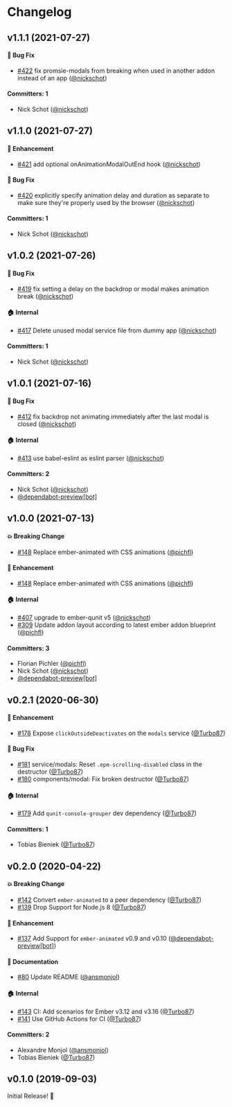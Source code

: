 # Changelog

## v1.1.1 (2021-07-27)

#### :bug: Bug Fix
* [#422](https://github.com/simplabs/ember-promise-modals/pull/422) fix promsie-modals from breaking when used in another addon instead of an app ([@nickschot](https://github.com/nickschot))

#### Committers: 1
- Nick Schot ([@nickschot](https://github.com/nickschot))


## v1.1.0 (2021-07-27)

#### :rocket: Enhancement
* [#421](https://github.com/simplabs/ember-promise-modals/pull/421) add optional onAnimationModalOutEnd hook ([@nickschot](https://github.com/nickschot))

#### :bug: Bug Fix
* [#420](https://github.com/simplabs/ember-promise-modals/pull/420) explicitly specify animation delay and duration as separate to make sure they're properly used by the browser ([@nickschot](https://github.com/nickschot))

#### Committers: 1
- Nick Schot ([@nickschot](https://github.com/nickschot))


## v1.0.2 (2021-07-26)

#### :bug: Bug Fix
* [#419](https://github.com/simplabs/ember-promise-modals/pull/419) fix setting a delay on the backdrop or modal makes animation break ([@nickschot](https://github.com/nickschot))

#### :house: Internal
* [#417](https://github.com/simplabs/ember-promise-modals/pull/417) Delete unused modal service file from dummy app ([@nickschot](https://github.com/nickschot))

#### Committers: 1
- Nick Schot ([@nickschot](https://github.com/nickschot))


## v1.0.1 (2021-07-16)

#### :bug: Bug Fix
* [#412](https://github.com/simplabs/ember-promise-modals/pull/412) fix backdrop not animating immediately after the last modal is closed ([@nickschot](https://github.com/nickschot))

#### :house: Internal
* [#413](https://github.com/simplabs/ember-promise-modals/pull/413) use babel-eslint as eslint parser ([@nickschot](https://github.com/nickschot))

#### Committers: 2
- Nick Schot ([@nickschot](https://github.com/nickschot))
- [@dependabot-preview[bot]](https://github.com/apps/dependabot-preview)


## v1.0.0 (2021-07-13)

#### :boom: Breaking Change
* [#148](https://github.com/simplabs/ember-promise-modals/pull/148) Replace ember-animated with CSS animations ([@pichfl](https://github.com/pichfl))

#### :rocket: Enhancement
* [#148](https://github.com/simplabs/ember-promise-modals/pull/148) Replace ember-animated with CSS animations ([@pichfl](https://github.com/pichfl))

#### :house: Internal
* [#407](https://github.com/simplabs/ember-promise-modals/pull/407) upgrade to ember-qunit v5 ([@nickschot](https://github.com/nickschot))
* [#309](https://github.com/simplabs/ember-promise-modals/pull/309) Update addon layout according to latest ember addon blueprint ([@pichfl](https://github.com/pichfl))

#### Committers: 3
- Florian Pichler ([@pichfl](https://github.com/pichfl))
- Nick Schot ([@nickschot](https://github.com/nickschot))
- [@dependabot-preview[bot]](https://github.com/apps/dependabot-preview)


## v0.2.1 (2020-06-30)

#### :rocket: Enhancement
* [#178](https://github.com/simplabs/ember-promise-modals/pull/178) Expose `clickOutsideDeactivates` on the `modals` service ([@Turbo87](https://github.com/Turbo87))

#### :bug: Bug Fix
* [#181](https://github.com/simplabs/ember-promise-modals/pull/181) service/modals: Reset `.epm-scrolling-disabled` class in the destructor ([@Turbo87](https://github.com/Turbo87))
* [#180](https://github.com/simplabs/ember-promise-modals/pull/180) components/modal: Fix broken destructor ([@Turbo87](https://github.com/Turbo87))

#### :house: Internal
* [#179](https://github.com/simplabs/ember-promise-modals/pull/179) Add `qunit-console-grouper` dev dependency ([@Turbo87](https://github.com/Turbo87))

#### Committers: 1
- Tobias Bieniek ([@Turbo87](https://github.com/Turbo87))


## v0.2.0 (2020-04-22)

#### :boom: Breaking Change
* [#142](https://github.com/simplabs/ember-promise-modals/pull/142) Convert `ember-animated` to a peer dependency ([@Turbo87](https://github.com/Turbo87))
* [#139](https://github.com/simplabs/ember-promise-modals/pull/139) Drop Support for Node.js 8 ([@Turbo87](https://github.com/Turbo87))

#### :rocket: Enhancement
* [#137](https://github.com/simplabs/ember-promise-modals/pull/137) Add Support for `ember-animated` v0.9 and v0.10 ([@dependabot-preview[bot]](https://github.com/apps/dependabot-preview))

#### :memo: Documentation
* [#80](https://github.com/simplabs/ember-promise-modals/pull/80) Update README ([@ansmonjol](https://github.com/ansmonjol))

#### :house: Internal
* [#143](https://github.com/simplabs/ember-promise-modals/pull/143) CI: Add scenarios for Ember v3.12 and v3.16 ([@Turbo87](https://github.com/Turbo87))
* [#141](https://github.com/simplabs/ember-promise-modals/pull/141) Use GitHub Actions for CI ([@Turbo87](https://github.com/Turbo87))

#### Committers: 2
- Alexandre Monjol ([@ansmonjol](https://github.com/ansmonjol))
- Tobias Bieniek ([@Turbo87](https://github.com/Turbo87))


## v0.1.0 (2019-09-03)

Initial Release! 🎉
